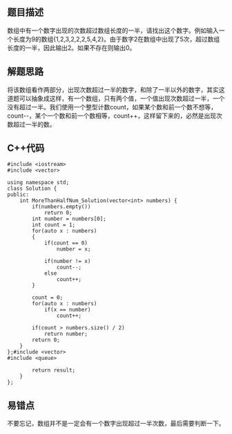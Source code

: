 ## 题目描述

数组中有一个数字出现的次数超过数组长度的一半，请找出这个数字。例如输入一个长度为9的数组{1,2,3,2,2,2,5,4,2}。由于数字2在数组中出现了5次，超过数组长度的一半，因此输出2。如果不存在则输出0。

## 解题思路

将该数组看作两部分，出现次数超过一半的数字，和除了一半以外的数字，其实这道题可以抽象成这样，有一个数组，只有两个值，一个值出现次数超过一半，一个没有超过一半。我们使用一个整型计数count，如果某个数和前一个数不想等，count--，某个一个数和前一个数相等，count++，这样留下来的，必然是出现次数超过一半的数。

## C++代码
```
#include <iostream>
#include <vector>

using namespace std;
class Solution {
public:
    int MoreThanHalfNum_Solution(vector<int> numbers) {
        if(numbers.empty())
            return 0;
        int number = numbers[0];
        int count = 1;
        for(auto x : numbers)
        {
            if(count == 0)
                number = x;
            
            if(number != x)
                count--;
            else
                count++;
        }

        count = 0;
        for(auto x : numbers)
            if(x == number)
                count++;

        if(count > numbers.size() / 2)
            return number;
        return 0;
    }
};#include <vector>
#include <queue>

        return result;
    }
};
```

## 易错点
不要忘记，数组并不是一定会有一个数字出现超过一半次数，最后需要判断一下。